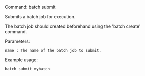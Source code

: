 Command: batch submit <batchjob>

Submits a batch job for execution.

The batch job should created beforehand using the 'batch create' command.

Parameters:

    name : The name of the batch job to submit.

Example usage:

    batch submit mybatch

